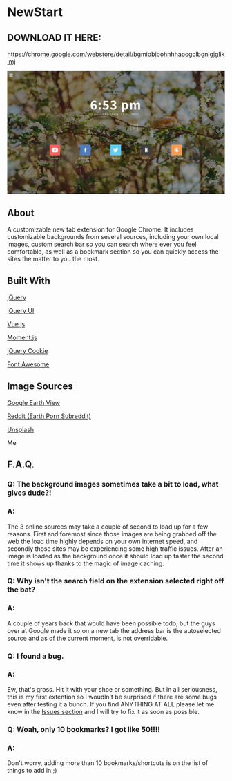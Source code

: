 # NewStart

## DOWNLOAD IT HERE: 
https://chrome.google.com/webstore/detail/bgmiobjbohnhhapcgclbgnlgjglikimj

![Screenshot of NewStart](https://github.com/cwilczewski/NewStart/blob/master/extras/cover.jpg)


## About
A customizable new tab extension for Google Chrome. It includes customizable backgrounds from several sources, including your own local images, custom search bar so you can search where ever you feel comfortable, as well as a bookmark section so you can quickly access the sites the matter to you the most.


## Built With
[jQuery](https://jquery.com/)

[jQuery UI](https://jqueryui.com/)

[Vue.js](https://vuejs.org/)

[Moment.js](https://momentjs.com/)

[jQuery Cookie](https://github.com/carhartl/jquery-cookie)

[Font Awesome](http://fontawesome.io/)


## Image Sources
[Google Earth View](https://earthview.withgoogle.com/)

[Reddit (Earth Porn Subreddit)](https://www.reddit.com/r/EarthPorn/)

[Unsplash](https://unsplash.com/)

Me


## F.A.Q.


### Q: The background images sometimes take a bit to load, what gives dude?!


### A:

The 3 online sources may take a couple of second to load up for a few reasons. First and foremost since those images are being grabbed off the web the load time highly depends on your own internet speed, and secondly those sites may be experiencing some high traffic issues. After an image is loaded as the background once it should load up faster the second time it shows up thanks to the magic of image caching.


### Q: Why isn't the search field on the extension selected right off the bat?


### A:

A couple of years back that would have been possible todo, but the guys over at Google made it so on a new tab the address bar is the autoselected source and as of the current moment, is not overridable.


### Q: I found a bug.


### A: 

Ew, that's gross. Hit it with your shoe or something. But in all seriousness, this is my first extention so I woudln't be surprised if there are some bugs even after testing it a bunch. If you find ANYTHING AT ALL please let me know in the [Issues section](https://github.com/cwilczewski/NewStart/issues) and I will try to fix it as soon as possible.


### Q: Woah, only 10 bookmarks? I got like 50!!!!


### A: 

Don't worry, adding more than 10 bookmarks/shortcuts is on the list of things to add in ;)

